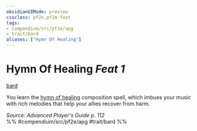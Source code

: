 ```yaml
---
obsidianUIMode: preview
cssclass: pf2e,pf2e-feat
tags:
- compendium/src/pf2e/apg
- trait/bard
aliases: ["Hymn Of Healing"]
---
```

# Hymn Of Healing  *Feat 1*  
[bard](../../rules/traits/bard.md)  


You learn the [hymn of healing](../spells/hymn-of-healing-apg.md) composition spell, which imbues your music with rich melodies that help your allies recover from harm.

*Source: Advanced Player's Guide p. 112*  
%% #compendium/src/pf2e/apg #trait/bard %%